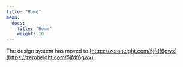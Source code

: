 ```yaml
---
title: "Home"
menu:
  docs:
    title: "Home"
    weight: 10
---
```


The design system has moved to [https://zeroheight.com/5jfdf6gwx](https://zeroheight.com/5jfdf6gwx).